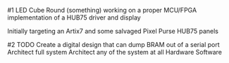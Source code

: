 #1 LED Cube Round (something)
working on a proper MCU/FPGA implementation of a HUB75 driver and display

Initially targeting an Artix7 and some salvaged Pixel Purse HUB75 panels

#2 TODO
Create a digital design that can dump BRAM out of a serial port
Architect full system
Architect any of the system at all
Hardware
Software
